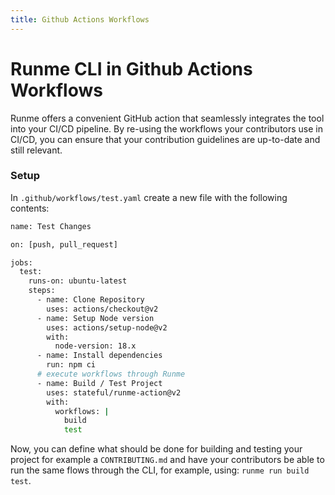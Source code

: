 ```yaml
---
title: Github Actions Workflows
---
```


# Runme CLI in Github Actions Workflows

Runme offers a convenient GitHub action that seamlessly integrates the tool into your CI/CD pipeline. By re-using the workflows your contributors use in CI/CD, you can ensure that your contribution guidelines are up-to-date and still relevant.

### **Setup**

In `.github/workflows/test.yaml` create a new file with the following contents:

```sh {"id":"01HPP31K68R699TBAS603S57DG"}
name: Test Changes

on: [push, pull_request]

jobs:
  test:
    runs-on: ubuntu-latest
    steps:
      - name: Clone Repository
        uses: actions/checkout@v2
      - name: Setup Node version
        uses: actions/setup-node@v2
        with:
          node-version: 18.x
      - name: Install dependencies
        run: npm ci
      # execute workflows through Runme
      - name: Build / Test Project
        uses: stateful/runme-action@v2
        with:
          workflows: |
            build
            test
```

Now, you can define what should be done for building and testing your project for example a `CONTRIBUTING.md` and have your contributors be able to run the same flows through the CLI, for example, using: `runme run build test`.
